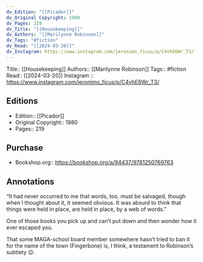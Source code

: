 ```yaml
---
dv_Edition: "[[Picador]]"
dv_Original Copyright: 1980
dv_Pages: 219
dv_Title: "[[Housekeeping]]"
dv_Authors: "[[Marilynne Robinson]]"
dv_Tags: "#fiction"
dv_Read: "[[2024-03-20]]"
dv_Instagram: https://www.instagram.com/jeronimo_ficus/p/C4vhE6Wr_T3/
---
```

Title:: [[Housekeeping]]
Authors:: [[Marilynne Robinson]]
Tags:: #fiction
Read:: [[2024-03-20]]
Instagram :: https://www.instagram.com/jeronimo_ficus/p/C4vhE6Wr_T3/

## Editions
- Edition:: [[Picador]] 
- Original Copyright:: 1980
- Pages:: 219

## Purchase
* Bookshop.org:: https://bookshop.org/a/94437/9781250769763
## Annotations

“It had never occurred to me that words, too, must be salvaged, though when I thought about it, it seemed obvious. It was absurd to think that things were held in place, are held in place, by a web of words.”  
  
One of those books you pick up and can’t put down and then wonder how it ever escaped you.   
  
That some MAGA-school board member somewhere hasn’t tried to ban it for the name of the town (Fingerbone) is, I think, a testament to Robinson’s subtlety 😉.